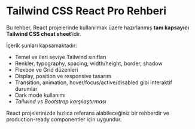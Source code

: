# Tailwind CSS React Pro Rehberi

Bu rehber, React projelerinde kullanılmak üzere hazırlanmış **tam kapsayıcı Tailwind CSS cheat sheet**’idir.  

İçerik şunları kapsamaktadır:  
- Temel ve ileri seviye Tailwind sınıfları  
- Renkler, typography, spacing, width/height, border, shadow  
- Flexbox ve Grid düzenleri  
- Display, position ve responsive tasarım  
- Transition, animation, hover/focus/active/disabled gibi interaktif durumlar  
- Dark mode kullanımı  
- *Tailwind vs Bootstrap karşılaştırması*

React projelerinizde hızlıca referans alabileceğiniz bir rehberdir ve production-ready componentler için uygundur.
